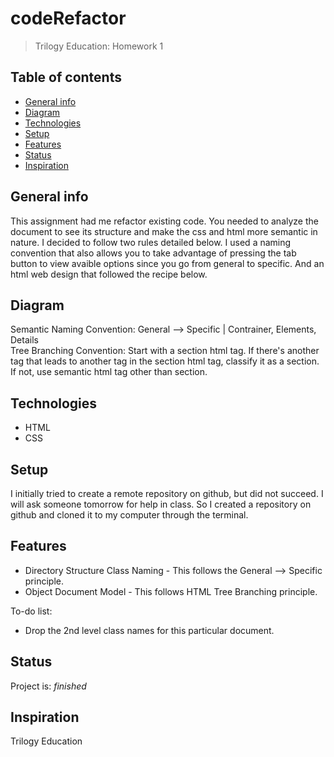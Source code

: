 # codeRefactor
> Trilogy Education: Homework 1

## Table of contents
* [General info](#general-info)
* [Diagram](#diagram)
* [Technologies](#technologies)
* [Setup](#setup)
* [Features](#features)
* [Status](#status)
* [Inspiration](#inspiration)

## General info
This assignment had me refactor existing code. You needed to analyze the document to see its structure and make the css and html more semantic in nature. I decided to follow two rules detailed below. I used a naming convention that also allows you to take advantage of pressing the tab button to view avaible options since you go from general to specific. And an html web design that followed the recipe below.

## Diagram
Semantic Naming Convention: General --> Specific | Contrainer, Elements, Details <br/>
Tree Branching Convention: Start with a section html tag. If there's another tag that leads to another tag in the section html tag, classify it as a section. If not, use semantic html tag other than section. 

## Technologies
* HTML
* CSS

## Setup
I initially tried to create a remote repository on github, but did not succeed. I will ask someone tomorrow for help in class. So I created a repository on github and cloned it to my computer through the terminal. 

## Features
* Directory Structure Class Naming - This follows the General --> Specific principle. 
* Object Document Model - This follows HTML Tree Branching principle. 

To-do list:
* Drop the 2nd level class names for this particular document. 

## Status
Project is:  _finished_

## Inspiration
Trilogy Education
